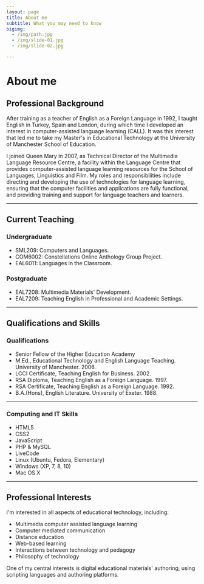 ```yaml
---
layout: page
title: About me
subtitle: What you may need to know
bigimg: 
  - /img/path.jpg
  - /img/slide-01.jpg
  - /img/slide-02.jpg

---
```

# About me
## Professional Background

After training as a teacher of English as a Foreign Language in 1992, I taught English in Turkey, Spain and London, during which time I developed an interest in computer-assisted language learning (CALL). It was this interest that led me to take my Master's in Educational Technology at the University of Manchester School of Education.

I joined Queen Mary in 2007, as Technical Director of the Multimedia Language Resource Centre, a facility within the Language Centre that provides computer-assisted language learning resources for the School of Languages, Linguistics and Film. My roles and responsibilities include directing and developing the use of technologies for language learning, ensuring that the computer facilities and applications are fully functional, and providing training and support for language teachers and learners.

<hr>

## Current Teaching
### Undergraduate

   - SML209: Computers and Languages.
   - COM6002: Constellations Online Anthology Group Project.
   - EAL6011: Languages in the Classroom.

### Postgraduate

   - EAL7208: Multimedia Materials' Development.
   - EAL7209: Teaching English in Professional and Academic Settings.

<hr>

## Qualifications and Skills

### Qualifications

- Senior Fellow of the Higher Education Academy
- M.Ed., Educational Technology and English Language Teaching. University of Manchester. 2006.
- LCCI Certificate, Teaching English for Business. 2002.
- RSA Diploma, Teaching English as a Foreign Language. 1997.
- RSA Certificate, Teaching English as a Foreign Language. 1992.
- B.A.(Hons), English Literature. University of Exeter. 1988.

<hr> 

### Computing and IT Skills

- HTML5
- CSS2
- JavaScript
- PHP & MySQL
- LiveCode
- Linux (Ubuntu, Fedora, Elementary)
- Windows (XP, 7, 8, 10)
- Mac OS X

<hr>

## Professional Interests

I'm interested in all aspects of educational technology, including:

   - Multimedia computer assisted language learning
   - Computer mediated communication
   - Distance education
   - Web-based learning
   - Interactions between technology and pedagogy
   - Philosophy of technology

One of my central interests is digital educational materials' authoring, using scripting languages and authoring platforms.
